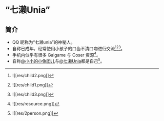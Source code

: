 # “七濑Unia”
## 简介
- QQ 昵称为“七濑unia”的神秘人。
- 自称已成年，经常使用小孩子的口齿不清口吻进行交流[^1][^2][^5]。
- 手机内似乎有很多 Galgame 与 Coser 资源[^3]。
- 自称[@小小的小兔团儿](https://space.bilibili.com/27897180)与[@七濑Unia](https://space.bilibili.com/353361863)都是自己[^4]。

[^1]:![[res/child2.png]]
[^2]:![[res/child1.png]]
[^3]:![[res/resource.png]]
[^4]:![[res/2person.png]]
[^5]:![[res/child3.png]]